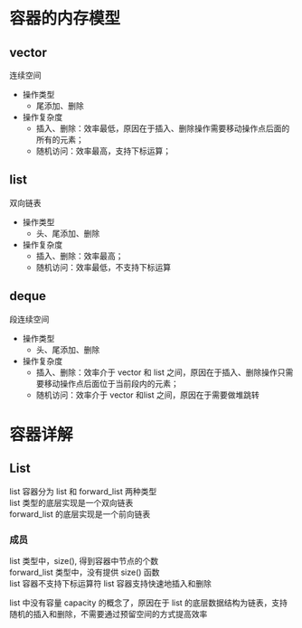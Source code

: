 # 容器的内存模型

## vector 
连续空间  
- 操作类型
  - 尾添加、删除
- 操作复杂度
  - 插入、删除：效率最低，原因在于插入、删除操作需要移动操作点后面的所有的元素；
  - 随机访问：效率最高，支持下标运算；

## list
双向链表  
- 操作类型
  - 头、尾添加、删除
- 操作复杂度
  - 插入、删除：效率最高；
  - 随机访问：效率最低，不支持下标运算

## deque
段连续空间
- 操作类型
  - 头、尾添加、删除
- 操作复杂度
  - 插入、删除：效率介于 vector 和 list 之间，原因在于插入、删除操作只需要移动操作点后面位于当前段内的元素；
  - 随机访问：效率介于 vector 和list 之间，原因在于需要做堆跳转

# 容器详解

## List

list 容器分为 list 和 forward_list 两种类型  
list 类型的底层实现是一个双向链表  
forward_list 的底层实现是一个前向链表  

### 成员

list 类型中，size(), 得到容器中节点的个数   
forward_list 类型中，没有提供 size() 函数  
list 容器不支持下标运算符
list 容器支持快速地插入和删除  

list 中没有容量 capacity 的概念了，原因在于 list 的底层数据结构为链表，支持随机的插入和删除，不需要通过预留空间的方式提高效率

